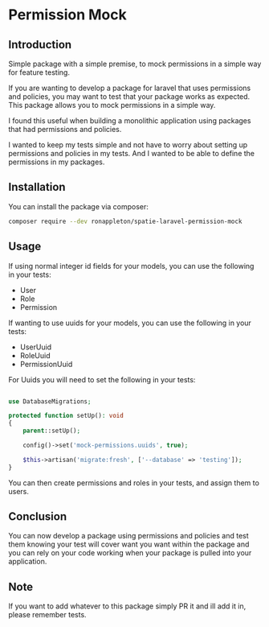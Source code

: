 # Permission Mock

## Introduction

Simple package with a simple premise, to mock permissions in a simple way for feature testing.

If you are wanting to develop a package for laravel that uses permissions and policies, 
you may want to test that your package works as expected. This package allows you to mock permissions in a simple way.

I found this useful when building a monolithic application using packages that had permissions and policies.

I wanted to keep my tests simple and not have to worry about setting up permissions and policies in my tests.
And I wanted to be able to define the permissions in my packages.

## Installation

You can install the package via composer:

```bash
composer require --dev ronappleton/spatie-laravel-permission-mock
```

## Usage

If using normal integer id fields for your models, you can use the following in your tests:

 - User
 - Role
 - Permission

If wanting to use uuids for your models, you can use the following in your tests:

 - UserUuid
 - RoleUuid
 - PermissionUuid

For Uuids you will need to set the following in your tests:

```php

use DatabaseMigrations;

protected function setUp(): void
{
    parent::setUp();

    config()->set('mock-permissions.uuids', true);

    $this->artisan('migrate:fresh', ['--database' => 'testing']);
}
```

You can then create permissions and roles in your tests, and assign them to users.

## Conclusion

You can now develop a package using permissions and policies and test them knowing your test will cover want you
want within the package and you can rely on your code working when your package is pulled into your application.


## Note

If you want to add whatever to this package simply PR it and ill add it in, please remember tests.

